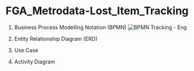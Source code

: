 # FGA_Metrodata-Lost_Item_Tracking

1. Business Process Modelling Notation (BPMN)
![BPMN Tracking - Eng](https://github.com/mfitrahrmd/FGA_Metrodata-Lost_Item_Tracking/assets/101094792/ec7a7222-ceec-4af5-9fe9-ee74b6902cbf)

2. Entity Relationship Diagram (ERD)


3. Use Case
4. Activity Diagram
